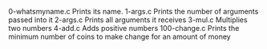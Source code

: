 0-whatsmyname.c  Prints its name.
1-args.c  Prints the number of arguments passed into it
2-args.c Prints all arguments it receives
3-mul.c   Multiplies two numbers
4-add.c    Adds positive numbers
100-change.c Prints the minimum number of coins to make change for an amount of money
